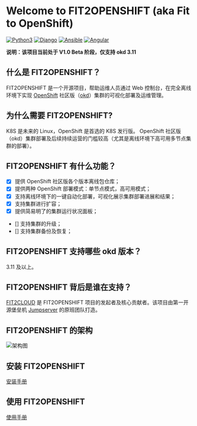 # Welcome to FIT2OPENSHIFT (aka Fit to OpenShift)

[![Python3](https://img.shields.io/badge/python-3.6-green.svg?style=plastic)](https://www.python.org/)
[![Django](https://img.shields.io/badge/django-2.1-brightgreen.svg?style=plastic)](https://www.djangoproject.com/)
[![Ansible](https://img.shields.io/badge/ansible-2.4.2.0-blue.svg?style=plastic)](https://www.ansible.com/)
[![Angular](https://img.shields.io/badge/angular-7.0.4-red.svg?style=plastic)](https://www.angular.cn/)

**说明：该项目当前处于 V1.0 Beta 阶段，仅支持 okd 3.11**

## 什么是 FIT2OPENSHIFT？

FIT2OPENSHIFT 是一个开源项目，帮助运维人员通过 Web 控制台，在完全离线环境下实现 [OpenShift](https://www.openshift.com/) 社区版（[okd](https://www.okd.io/)）集群的可视化部署及运维管理。

## 为什么需要 FIT2OPENSHIFT? 

K8S 是未来的 Linux，OpenShift 是首选的 K8S 发行版。 OpenShift 社区版（okd）集群部署及后续持续运营的门槛较高（尤其是离线环境下高可用多节点集群的部署）。

## FIT2OPENSHIFT 有什么功能？

- [x] 提供 OpenShift 社区版各个版本离线包仓库；
- [x] 提供两种 OpenShift 部署模式：单节点模式，高可用模式；
- [x] 支持离线环境下的一键自动化部署，可视化展示集群部署进展和结果；
- [x] 支持集群进行扩容；
- [x] 提供简易明了的集群运行状况面板；
- [] 支持集群的升级；
- [] 支持集群备份及恢复；

## FIT2OPENSHIFT 支持哪些 okd 版本？

3.11 及以上。

## FIT2OPENSHIFT 背后是谁在支持？

[FIT2CLOUD](https://www.fit2cloud.com) 是 FIT2OPENSHIFT 项目的发起者及核心贡献者。该项目由第一开源堡垒机 [Jumpserver](http://www.jumpserver.org/) 的原班团队打造。

## FIT2OPENSHIFT 的架构

![架构图](https://raw.githubusercontent.com/fit2anything/fit2openshift/master/docs/images/overview.png)

## 安装 FIT2OPENSHIFT

 [安装手册](https://github.com/fit2anything/fit2openshift/blob/master/docs/install.md)

## 使用 FIT2OPENSHIFT

 [使用手册](https://github.com/fit2anything/fit2openshift/blob/master/docs/user-guide.md)